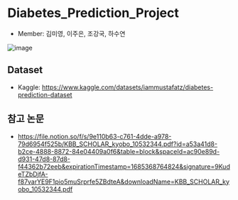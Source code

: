 # Diabetes_Prediction_Project
- Member: 김미영, 이주은, 조강국, 하수연

![image](https://github.com/miy0ung/diabetes_prediction_project/assets/101385210/d8455940-853c-4917-9a6b-c82eda3cd735)


## Dataset
- Kaggle: https://www.kaggle.com/datasets/iammustafatz/diabetes-prediction-dataset

## 참고 논문
- https://file.notion.so/f/s/9e110b63-c761-4dde-a978-79d6954f525b/KBB_SCHOLAR_kyobo_10532344.pdf?id=a53a41d8-b2ce-4888-8872-84e04409a0f6&table=block&spaceId=ac90e89d-d931-47d8-87d8-f44362b72eeb&expirationTimestamp=1685368764824&signature=9KudeTZbDjfA-f87varYE9F1pio5muSrprfe5ZBdteA&downloadName=KBB_SCHOLAR_kyobo_10532344.pdf
